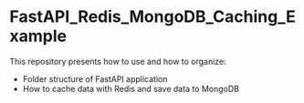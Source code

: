 # FastAPI_Redis_MongoDB_Caching_Example

This repository presents how to use and how to organize:
* Folder structure of FastAPI application
* How to cache data with Redis and save data to MongoDB

